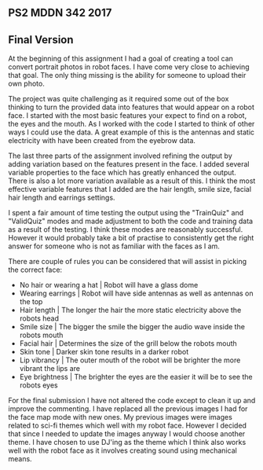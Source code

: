 ## PS2 MDDN 342 2017

## Final Version

At the beginning of this assignment I had a goal of creating a tool can convert portrait photos in robot faces. I have come very close to achieving that goal.  The only thing missing is the ability for someone to upload their own photo.  

The project was quite challenging as it required some out of the box thinking to turn the provided data into features that would appear on a robot face.  I started with the most basic features your expect to find on a robot, the eyes and the mouth.  As I worked with the code I started to think of other ways I could use the data.  A great example of this is the antennas and static electricity with have been created from the eyebrow data.  

The last three parts of the assignment involved refining the output by adding variation based on the features present in the face. I added several variable properties to the face which has greatly enhanced the output.  There is also a lot more variation available as a result of this.  I think the most effective variable features that I added are the hair length, smile size, facial hair length and earrings settings.  

I spent a fair amount of time testing the output using the "TrainQuiz" and "ValidQuiz" modes and made adjustment to both the code and training data as a result of the testing.  I think these modes are reasonably successful.  However it would probably take a bit of practise to consistently get the right answer for someone who is not as familiar with the faces as I am. 

There are couple of rules you can be considered that will assist in picking the correct face:

* No hair or wearing a hat  | Robot will have a glass dome
* Wearing earrings          | Robot will have side antennas as well as antennas on the top
* Hair length               | The longer the hair the more static electricity above the robots head
* Smile size                | The bigger the smile the bigger the audio wave inside the robots mouth
* Facial hair               | Determines the size of the grill below the robots mouth
* Skin tone                 | Darker skin tone results in a darker robot
* Lip vibrancy              | The outer mouth of the robot will be brighter the more vibrant the lips are
* Eye brightness            | The brighter the eyes are the easier it will be to see the robots eyes

For the final submission I have not altered the code except to clean it up and improve the commenting. I have replaced all the previous images I had for the face map mode with new ones.  My previous images were images related to sci-fi themes which well with my robot face. However I decided that since I needed to update the images anyway I would choose another theme.  I have chosen to use DJ'ing as the theme which I think also works well with the robot face as it involves creating sound using mechanical means.  
